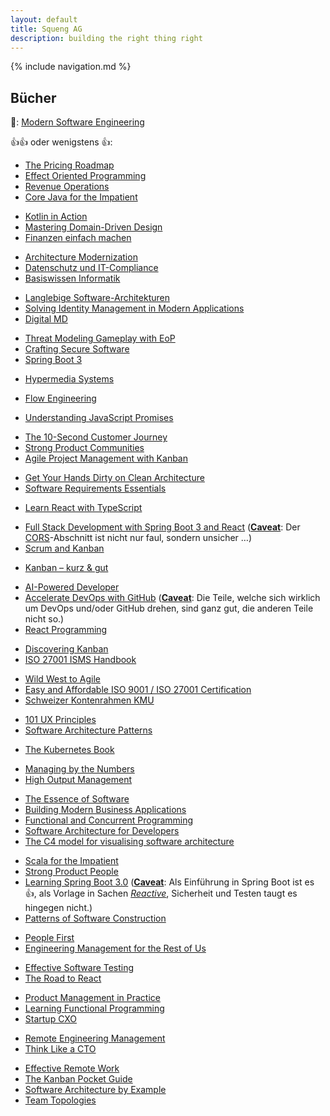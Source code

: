 ```yaml
---
layout: default
title: Squeng AG
description: building the right thing right
---
```


{% include navigation.md %}

## Bücher

🤔: [Modern Software Engineering](/modern_software_engineering)

👍👍 oder wenigstens 👍:

<!-- April 2025 -->
- [The Pricing Roadmap](https://www.willingnesstopay.com/the-pricing-roadmap)
- [Effect Oriented Programming](https://leanpub.com/effect-oriented-programming)
- [Revenue Operations](https://www.amazon.de/Revenue-Operations-Building-Function-Startup/dp/B0DPW3SZW4)
- [Core Java for the Impatient](https://horstmann.com/javaimpatient/index.html)
<!-- March 2025 -->
- [Kotlin in Action](https://www.manning.com/books/kotlin-in-action-second-edition)
- [Mastering Domain-Driven Design](https://bpbonline.com/de/products/mastering-domain-driven-design)
- [Finanzen einfach machen](https://montagshappen-verlag.de/produkt/finanzen-einfach-machen)
<!-- February 2025 -->
- [Architecture Modernization](https://www.manning.com/books/architecture-modernization)
- [Datenschutz und IT-Compliance](https://www.rheinwerk-verlag.de/datenschutz-und-it-compliance/)
- [Basiswissen Informatik](https://link.springer.com/book/10.1007/978-3-662-70121-8)
<!-- January 2025 -->
- [Langlebige Software-Architekturen](https://dpunkt.de/produkt/langlebige-software-architekturen-4/)
- [Solving Identity Management in Modern Applications](https://link.springer.com/book/10.1007/978-1-4842-8261-8)
- [Digital MD](https://advantagebooks.com/books/digital-md/)
<!-- December 2024 -->
- [Threat Modeling Gameplay with EoP](https://www.packtpub.com/en-ch/product/threat-modeling-gameplay-with-eop-9781835089156)
- [Crafting Secure Software](https://www.packtpub.com/en-ch/product/crafting-secure-software-9781835885079)
- [Spring Boot 3](https://dpunkt.de/produkt/spring-boot-3/)
<!-- November 2024 -->
- [Hypermedia Systems](https://hypermedia.systems/)
<!-- September 2024 -->
- [Flow Engineering](https://itrevolution.com/product/flow-engineering/)
<!-- July 2024 -->
- [Understanding JavaScript Promises](https://leanpub.com/understanding-javascript-promises)
<!-- June 2024 -->
- [The 10-Second Customer Journey](https://practicalinspiration.com/book/the-10-second-customer-journey)
- [Strong Product Communities](https://www.strongproductpeople.com/strong-product-communities)
- [Agile Project Management with Kanban](https://www.microsoftpressstore.com/store/agile-project-management-with-kanban-9780735698956)
<!-- April 2024 -->
- [Get Your Hands Dirty on Clean Architecture](https://leanpub.com/get-your-hands-dirty-on-clean-architecture)
- [Software Requirements Essentials](https://www.informit.com/store/software-requirements-essentials-core-practices-for-9780138190286)
<!-- March 2024 -->
- [Learn React with TypeScript](https://www.packtpub.com/product/learn-react-with-typescript-second-edition/9781804614204)
<!-- February 2024 -->
- [Full Stack Development with Spring Boot 3 and React](https://www.packtpub.com/product/full-stack-development-with-spring-boot-3-and-react-fourth-edition/9781805122463) ([**Caveat**](https://www.merriam-webster.com/dictionary/caveat): Der [CORS](https://cheatsheetseries.owasp.org/cheatsheets/REST_Security_Cheat_Sheet.html#cors)-Abschnitt ist nicht nur faul, sondern unsicher …)
- [Scrum and Kanban](https://www.amazon.de/Scrum-Kanban-Similarities-Differences-Combinations-ebook/dp/B0CGRWTP6J?&_encoding=UTF8&tag=abodech-21&linkCode=ur2&linkId=3e4adb0582e92a84c262328b9754f8cd&camp=1638&creative=6742)
<!-- January 2024 -->
- [Kanban – kurz & gut](https://dpunkt.de/produkt/kanban-kurz-gut/)
<!-- December 2023 -->
- [AI-Powered Developer](https://www.manning.com/books/ai-powered-developer)
- [Accelerate DevOps with GitHub](https://www.packtpub.com/product/accelerate-devops-with-github/9781801813358) ([**Caveat**](https://www.merriam-webster.com/dictionary/caveat): Die Teile, welche sich wirklich um DevOps und/oder GitHub drehen, sind ganz gut, die anderen Teile nicht so.)
- [React Programming](https://bignerdranch.com/books/react-programming-the-big-nerd-ranch-guide/)
<!-- November 2023 -->
- [Discovering Kanban](https://kanbanbooks.com/discovering-kanban/)
- [ISO 27001 ISMS Handbook](https://www.amazon.de/gp/search?ie=UTF8&tag=abodech-21&linkCode=ur2&linkId=89af7c19da42da9569daab17cdd18757&camp=1638&creative=6742&index=books&keywords=cees%20van%20der%20wens&s=date-desc-rank)
<!-- October 2023 -->
- [Wild West to Agile](https://www.informit.com/store/wild-west-to-agile-adventures-in-software-development-9780137961009)
- [Easy and Affordable ISO 9001 / ISO 27001 Certification](https://tomvogel.gumroad.com/l/easy-and-affordable-iso-9001-27001-certification)
- [Schweizer Kontenrahmen KMU](https://www.verlagskv.ch/produkte/schweizer-kontenrahmen-kmu)
<!-- July 2023 -->
- [101 UX Principles](https://www.packtpub.com/product/101-ux-principles-second-edition/9781803234885)
- [Software Architecture Patterns](https://www.oreilly.com/library/view/software-architecture-patterns/9781098134280/)
<!-- June 2023 -->
- [The Kubernetes Book](https://leanpub.com/thekubernetesbook)
<!-- March 2023 -->
- [Managing by the Numbers](https://www.basicbooks.com/titles/chuck-kremer/managing-by-the-numbers/9780738202563/)
- [High Output Management](https://www.penguinrandomhouse.com/books/72467/high-output-management-by-andrew-s-grove-former-chairman-and-ceo-of-intel/)
<!-- February 2023 -->
- [The Essence of Software](https://essenceofsoftware.com/)
- [Building Modern Business Applications](https://link.springer.com/book/10.1007/978-1-4842-8992-1)
- [Functional and Concurrent Programming](https://www.fcpbook.org/)
- [Software Architecture for Developers](https://leanpub.com/software-architecture-for-developers)
- [The C4 model for visualising software architecture](https://leanpub.com/visualising-software-architecture)
<!-- January 2023 -->
- [Scala for the Impatient](https://horstmann.com/scala/index.html)
- [Strong Product People](https://www.strongproductpeople.com/book)
- [Learning Spring Boot 3.0](https://www.packtpub.com/product/learning-spring-boot-30-third-edition/9781803233307) ([**Caveat**](https://www.merriam-webster.com/dictionary/caveat): Als Einführung in Spring Boot ist es 👍, als Vorlage in Sachen [*Reactive*](https://www.reactivemanifesto.org/), Sicherheit und Testen taugt es hingegen nicht.)
- [Patterns of Software Construction](https://link.springer.com/book/10.1007/978-1-4842-7936-6)
<!-- December 2022 -->
- [People First](https://rethinkpress.com/books/people-first/)
- [Engineering Management for the Rest of Us](https://www.engmanagement.dev/)
<!-- November 2022 -->
- [Effective Software Testing](https://www.manning.com/books/effective-software-testing)
- [The Road to React](https://leanpub.com/the-road-to-learn-react)
<!-- September 2022 -->
- [Product Management in Practice](https://www.oreilly.com/library/view/product-management-in/9781098119720/)
- [Learning Functional Programming](https://www.oreilly.com/library/view/learning-functional-programming/9781098111748/)
- [Startup CXO](https://www.wiley.com/en-us/Startup+CXO%3A+A+Field+Guide+to+Scaling+Up+Your+Company%27s+Critical+Functions+and+Teams-p-9781119774068)
<!-- August 2022 -->
- [Remote Engineering Management](https://www.alexandras.dev/book)
- [Think Like a CTO](https://www.manning.com/books/think-like-a-cto)
<!-- July 2022-->
- [Effective Remote Work](https://pragprog.com/titles/jsrw/effective-remote-work/)
- [The Kanban Pocket Guide](https://leanpub.com/thekanbanpocketguide)
- [Software Architecture by Example](https://link.springer.com/book/10.1007/978-1-4842-7990-8)
- [Team Topologies](https://teamtopologies.com/book)
